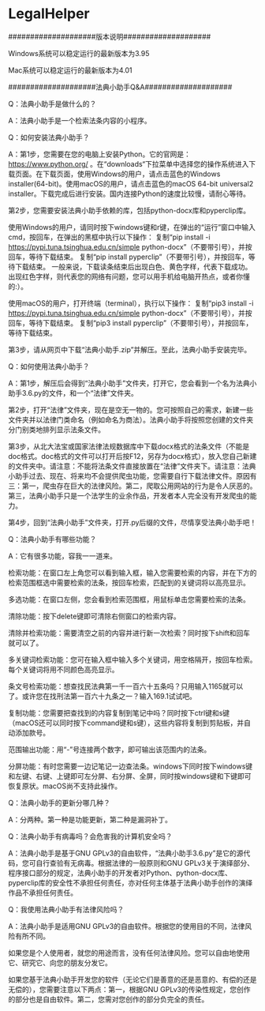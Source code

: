 # LegalHelper
####################版本说明####################

Windows系统可以稳定运行的最新版本为3.95

Mac系统可以稳定运行的最新版本为4.01

####################法典小助手Q&A####################

Q：法典小助手是做什么的？

A：法典小助手是一个检索法条内容的小程序。

Q：如何安装法典小助手？

A：第1步，您需要在您的电脑上安装Python。它的官网是：https://www.python.org/
。在“downloads“下拉菜单中选择您的操作系统进入下载页面。在下载页面，使用Windows的用户，请点击蓝色的Windows installer(64-bit)。使用macOS的用户，请点击蓝色的macOS 64-bit universal2 installer。下载完成后进行安装。国内连接Python的速度比较慢，请耐心等待。

  第2步，您需要安装法典小助手依赖的库，包括python-docx库和pyperclip库。
  
  使用Windows的用户，请同时按下windows键和r键，在弹出的“运行”窗口中输入cmd，按回车，在弹出的黑框中执行以下操作：
  复制“pip install -i https://pypi.tuna.tsinghua.edu.cn/simple python-docx”（不要带引号），并按回车，等待下载结束。
  复制“pip install pyperclip”（不要带引号），并按回车，等待下载结束。
  一般来说，下载读条结束后出现白色、黄色字样，代表下载成功。出现红色字样，则代表您的网络有问题，您可以用手机给电脑开热点，或者你懂的:）。
  
  使用macOS的用户，打开终端（terminal），执行以下操作：
  复制“pip3 install -i https://pypi.tuna.tsinghua.edu.cn/simple python-docx”（不要带引号），并按回车，等待下载结束。
  复制“pip3 install pyperclip”（不要带引号），并按回车，等待下载结束。

  第3步，请从网页中下载“法典小助手.zip”并解压。至此，法典小助手安装完毕。

Q：如何使用法典小助手？

A：第1步，解压后会得到“法典小助手”文件夹，打开它，您会看到一个名为法典小助手3.6.py的文件，和一个“法律”文件夹。

  第2步，打开“法律”文件夹，现在是空无一物的。您可按照自己的需求，新建一些文件夹并以法律门类命名（例如命名为商法）。法典小助手将按照您创建的文件夹分门别类地排列显示法条文件。

  第3步，从北大法宝或国家法律法规数据库中下载docx格式的法条文件（不能是doc格式。doc格式的文件可以打开后按F12，另存为docx格式），放入您自己新建的文件夹中。请注意：不能将法条文件直接放置在“法律”文件夹下。请注意：法典小助手过去、现在、将来均不会提供爬虫功能，您需要自行下载法律文件。原因有三：第一，爬虫存在巨大的法律风险。第二，爬取公用网站的行为是令人厌恶的。第三，法典小助手只是一个法学生的业余作品，开发者本人完全没有开发爬虫的能力。

  第4步，回到“法典小助手”文件夹，打开.py后缀的文件，尽情享受法典小助手吧！

Q：法典小助手有哪些功能？

A：它有很多功能，容我一一道来。

  检索功能：在窗口左上角您可以看到输入框，输入您需要检索的内容，并在下方的检索范围框选中需要检索的法条，按回车检索，匹配到的关键词将以高亮显示。

  多选功能：在窗口左侧，您会看到检索范围框，用鼠标单击您需要检索的法条。

  清除功能：按下delete键即可清除右侧窗口的检索内容。

  清除并检索功能：需要清空之前的内容并进行新一次检索？同时按下shift和回车就可以了。

  多关键词检索功能：您可在输入框中输入多个关键词，用空格隔开，按回车检索。每个关键词将用不同颜色高亮显示。

  条文号检索功能：想查找民法典第一千一百六十五条吗？只用输入1165就可以了。或许您在找刑法第一百六十九条之一？输入169.1试试吧。

  复制功能：您需要把查找到的内容复制到笔记中吗？同时按下ctrl键和s键（macOS还可以同时按下command键和s键），这些内容将复制到剪贴板，并自动添加款号。

  范围输出功能：用“-”号连接两个数字，即可输出该范围内的法条。

  分屏功能：有时您需要一边记笔记一边查法条。windows下同时按下windows键和左键、右键、上键即可左分屏、右分屏、全屏，同时按windows键和下键即可恢复原状。macOS尚不支持此操作。

Q：法典小助手的更新分哪几种？

A：分两种。第一种是功能更新，第二种是漏洞补丁。

Q：法典小助手有病毒吗？会危害我的计算机安全吗？

A：法典小助手是基于GNU GPLv3的自由软件，“法典小助手3.6.py”是它的源代码，您可自行查验有无病毒。根据法律的一般原则和GNU GPLv3关于演绎部分、程序接口部分的规定，法典小助手的开发者对Python、python-docx库、pyperclip库的安全性不承担任何责任，亦对任何主体基于法典小助手创作的演绎作品不承担任何责任。

Q：我使用法典小助手有法律风险吗？

A：法典小助手是适用GNU GPLv3的自由软件。根据您的使用目的不同，法律风险有所不同。

  如果您是个人使用者，就您的用途而言，没有任何法律风险。您可以自由地使用它、研究它、向您的朋友分发它。

  如果您基于法典小助手开发您的软件（无论它们是善意的还是恶意的、有偿的还是无偿的），您需要注意以下两点：第一，根据GNU GPLv3的传染性规定，您创作的部分也是自由软件。第二，您需对您创作的部分负完全的责任。


  
  
  




  
  
